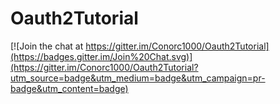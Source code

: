 # Oauth2Tutorial

[![Join the chat at https://gitter.im/Conorc1000/Oauth2Tutorial](https://badges.gitter.im/Join%20Chat.svg)](https://gitter.im/Conorc1000/Oauth2Tutorial?utm_source=badge&utm_medium=badge&utm_campaign=pr-badge&utm_content=badge)
